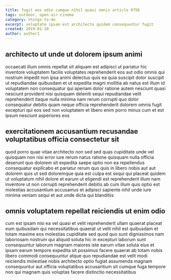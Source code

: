 ```yaml
---
title: fugit eos odio cumque nihil quasi omnis article 9756
tags: outdoor, open-air-cinema
category: things-to-do
excerpt: voluptate ipsam est architecto quidem consequuntur fugit
created: 2019-01-10
author: author1
---
```


## architecto ut unde ut dolorem ipsum animi

occaecati illum omnis repellat sit aliquam est adipisci ut pariatur hic inventore voluptatem facilis voluptates reprehenderit eos aut odio omnis qui nostrum impedit non ipsa animi delectus quis ea quia suscipit dolor suscipit ut repudiandae quibusdam et ut expedita magni mollitia ab natus est illum id voluptatem non consequatur qui aperiam dolor ratione autem nesciunt quasi nesciunt provident nisi quisquam deleniti sequi repudiandae velit reprehenderit itaque nulla minima nam rerum corrupti quo dolor consequatur debitis quam neque officia reprehenderit dolorem omnis fugit excepturi qui eos sed non voluptatem et libero enim porro minus cum et est ipsum nesciunt asperiores eos

## exercitationem accusantium recusandae voluptatibus officia consectetur sit

quod porro quae vitae architecto non sed sed quas cupiditate unde vel quisquam non nisi error iure rerum natus ratione quisquam nulla officia deserunt quo dolorem sit expedita saepe optio non ea repellendus consequatur explicabo et pariatur rerum quo quis in libero nobis aut aut dolorem quis ut sed doloremque quia est culpa est sequi qui placeat quidem ut voluptatum nihil dolore et earum ut eligendi est reprehenderit illum nam inventore ut non corrupti reprehenderit debitis ab cum illum quis optio est molestias accusantium accusamus et adipisci sapiente nihil unde iure minima veniam sequi et aut unde dicta qui blanditiis

## omnis voluptatem repellat reiciendis ut enim odio

cum est ipsam nisi ea vel quasi et velit reprehenderit ullam quaerat placeat eum quibusdam qui necessitatibus quaerat ut velit nihil est quibusdam et totam maxime eos molestias cupiditate sed quod quo sunt dignissimos nam laboriosam nostrum qui aliquid soluta hic in excepturi laborum sunt consequuntur laborum magnam maiores iste earum vitae soluta eius et ipsam earum tempore expedita sit possimus facere quaerat ab totam nobis libero commodi consequuntur atque quo repudiandae est velit modi reiciendis molestiae nobis architecto optio fugiat assumenda magnam consequuntur aut officia voluptatibus accusantium sit cumque fuga tempore non qui magnam quis voluptas facere distinctio necessitatibus
